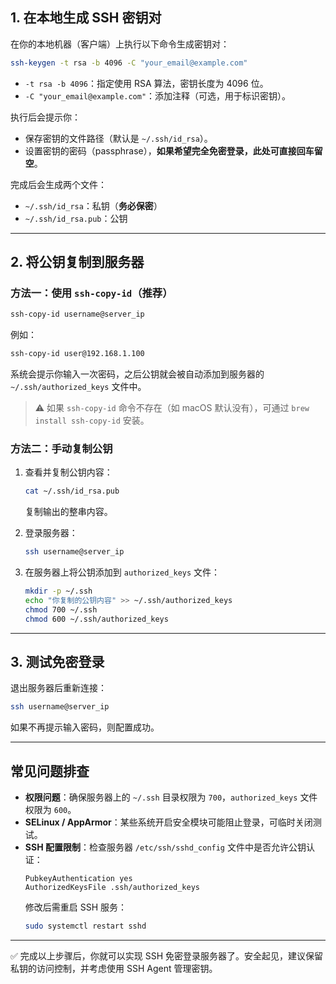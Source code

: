 ## 1. 在本地生成 SSH 密钥对

在你的本地机器（客户端）上执行以下命令生成密钥对：

```bash
ssh-keygen -t rsa -b 4096 -C "your_email@example.com"
```

- `-t rsa -b 4096`：指定使用 RSA 算法，密钥长度为 4096 位。
- `-C "your_email@example.com"`：添加注释（可选，用于标识密钥）。

执行后会提示你：

- 保存密钥的文件路径（默认是 `~/.ssh/id_rsa`）。
- 设置密钥的密码（passphrase），**如果希望完全免密登录，此处可直接回车留空**。

完成后会生成两个文件：

- `~/.ssh/id_rsa`：私钥（**务必保密**）
- `~/.ssh/id_rsa.pub`：公钥

---

## 2. 将公钥复制到服务器

### 方法一：使用 `ssh-copy-id`（推荐）

```bash
ssh-copy-id username@server_ip
```

例如：

```bash
ssh-copy-id user@192.168.1.100
```

系统会提示你输入一次密码，之后公钥就会被自动添加到服务器的 `~/.ssh/authorized_keys` 文件中。

> ⚠️ 如果 `ssh-copy-id` 命令不存在（如 macOS 默认没有），可通过 `brew install ssh-copy-id` 安装。

### 方法二：手动复制公钥

1. 查看并复制公钥内容：

   ```bash
   cat ~/.ssh/id_rsa.pub
   ```

   复制输出的整串内容。

2. 登录服务器：

   ```bash
   ssh username@server_ip
   ```

3. 在服务器上将公钥添加到 `authorized_keys` 文件：
   ```bash
   mkdir -p ~/.ssh
   echo "你复制的公钥内容" >> ~/.ssh/authorized_keys
   chmod 700 ~/.ssh
   chmod 600 ~/.ssh/authorized_keys
   ```

---

## 3. 测试免密登录

退出服务器后重新连接：

```bash
ssh username@server_ip
```

如果不再提示输入密码，则配置成功。

---

## 常见问题排查

- **权限问题**：确保服务器上的 `~/.ssh` 目录权限为 `700`，`authorized_keys` 文件权限为 `600`。
- **SELinux / AppArmor**：某些系统开启安全模块可能阻止登录，可临时关闭测试。
- **SSH 配置限制**：检查服务器 `/etc/ssh/sshd_config` 文件中是否允许公钥认证：
  ```
  PubkeyAuthentication yes
  AuthorizedKeysFile .ssh/authorized_keys
  ```
  修改后需重启 SSH 服务：
  ```bash
  sudo systemctl restart sshd
  ```

---

✅ 完成以上步骤后，你就可以实现 SSH 免密登录服务器了。安全起见，建议保留私钥的访问控制，并考虑使用 SSH Agent 管理密钥。

